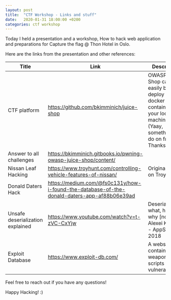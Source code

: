 ```yaml
---
layout: post
title:  "CTF Workshop - Links and stuff"
date:   2020-01-31 18:00:00 +0200
categories: ctf workshop
---
```

Today I held a presentation and a workshop, How to hack web application and preparations for Capture the flag @ Thon Hotel in Oslo.

Here are the links from the presentation and other references:

| Title  | Link   | Description  |
|---|---|---|
| CTF platform  | https://github.com/bkimminich/juice-shop  | OWASP Juice Shop can easily be deploy as docker container on your local machine. (Yaay, something to do on friday. Thanks!)  |
| Answer to all challenges  | https://bkimminich.gitbooks.io/pwning-owasp-juice-shop/content/  |   |
| Nissan Leaf Hacking  | https://www.troyhunt.com/controlling-vehicle-features-of-nissan/  | Original Post on Troy Hunt |
| Donald Daters Hack  | https://medium.com/@fs0c131y/how-i-found-the-database-of-the-donald-daters-app-af88b06e39ad  |   |
| Unsafe deserialization explained | https://www.youtube.com/watch?v=t-zVC-CxYjw | Deserialization: what, how and why [not] - Alexei Kojenov - AppSecUSA 2018 |
| Exploit Database | https://www.exploit-db.com/ | A website containing weaponized scripts for vulnerabilities | 

Feel free to reach out if you have any questions!

Happy Hacking! :) 